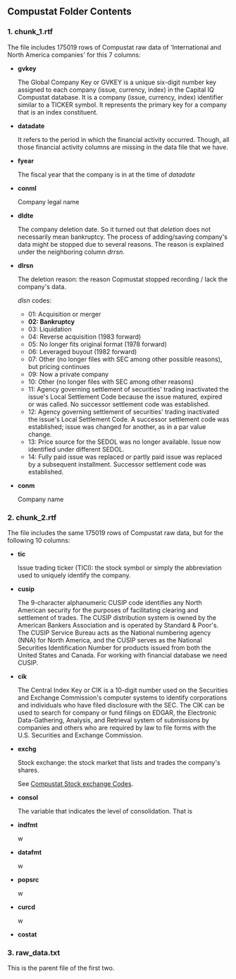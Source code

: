 ## Compustat Folder Contents

### 1. chunk_1.rtf
The file includes 175019 rows of Compustat raw data of 'International and North America companies' for this 7 columns:

* **gvkey**

    The Global Company Key or GVKEY is a unique six-digit number key assigned to each company (issue, currency, index) in the Capital IQ Compustat database. It is a company (issue, currency, index) identifier similar to a TICKER symbol. It represents the primary key for a company that is an index constituent.
    
* **datadate**

     It refers to the period in which the financial activity occurred. Though, all those financial activity columns are missing in the data file that we have. 
     
* **fyear**

    The fiscal year that the company is in at the time of _datadate_
    
* **conml**
    
    Company legal name
    
* **dldte**

    The company deletion date. So it turned out that _deletion_ does not necessarily mean bankruptcy. The process of adding/saving company's data might be stopped due to several reasons. The reason is explained under the neighboring column _drrsn_. 
    
* **dlrsn**

    The deletion reason: the reason Copmustat stopped recording / lack the company's data.
    
     _dlsn_ codes:
     * 01: Acquisition or merger
     * **02: Bankruptcy**
     * 03: Liquidation
     * 04: Reverse acquisition (1983 forward)
     * 05: No longer fits original format (1978 forward)
     * 06: Leveraged buyout (1982 forward)
     * 07: Other (no longer files with SEC among other possible reasons), but pricing continues
     * 09: Now a private company
     * 10: Other (no longer files with SEC among other reasons)
     * 11: Agency governing settlement of securities' trading inactivated the issue's Local Settlement Code because the issue matured, 
        expired or was called. No successor settlement code was established.
     * 12: Agency governing settlement of securities' trading inactivated the issue's Local Settlement Code. A successor settlement 
        code was established; issue was changed for another, as in a par value change.
     * 13: Price source for the SEDOL was no longer available. Issue now identified under different SEDOL.
     * 14: Fully paid issue was replaced or partly paid issue was replaced by a subsequent installment. Successor settlement code was established.
     
* **conm**

    Company name


### 2. chunk_2.rtf
The file includes the same 175019 rows of Compustat raw data, but for the following 10 columns:

* **tic**

    Issue trading ticker (TICI): the stock symbol or simply the abbreviation used to uniquely identify the company.

* **cusip**

    The 9-character alphanumeric CUSIP code identifies any North American security for the purposes of facilitating clearing and settlement of trades. The CUSIP distribution system is owned by the American Bankers Association and is operated by Standard & Poor's. The CUSIP Service Bureau acts as the National numbering agency (NNA) for North America, and the CUSIP serves as the National Securities Identification Number for products issued from both the United States and Canada.
    For working with financial database we need CUSIP.

* **cik**

    The Central Index Key or CIK is a 10-digit number used on the Securities and Exchange Commission's computer systems to identify corporations and individuals who have filed disclosure with the SEC.
    The CIK can be used to search for company or fund filings on EDGAR, the Electronic Data-Gathering, Analysis, and Retrieval system of submissions by companies and others who are required by law to file forms with the U.S. Securities and Exchange Commission.

* **exchg**

    Stock exchange: the stock market that lists and trades the company's shares.
    
    See [Compustat Stock exchange Codes](https://uvalibraryfeb.files.wordpress.com/2016/02/stock-exchange-codes-compustat.pdf).

* **consol**

    The variable that indicates the level of consolidation. That is

* **indfmt**

    w

* **datafmt**

    w

* **popsrc**

    w

* **curcd**

    w

* **costat**


### 3. raw_data.txt
This is the parent file of the first two.
